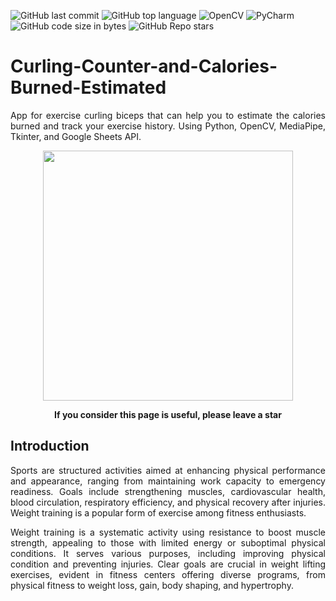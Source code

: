 ![GitHub last commit](https://img.shields.io/github/last-commit/UFTHaq/Curling-Counter-and-Calories-Burned-Estimated?style=for-the-badge)
![GitHub top language](https://img.shields.io/github/languages/top/UFTHaq/Curling-Counter-and-Calories-Burned-Estimated?label=Python&logo=python&logoColor=white&style=for-the-badge)
![OpenCV](https://img.shields.io/badge/opencv-%23white.svg?style=for-the-badge&logo=opencv&logoColor=white&color=grey&labelColor=green)
![PyCharm](https://img.shields.io/badge/pycharm-143?style=for-the-badge&logo=pycharm&logoColor=black&color=grey&labelColor=green)
![GitHub code size in bytes](https://img.shields.io/github/languages/code-size/UFTHaq/Curling-Counter-and-Calories-Burned-Estimated?style=for-the-badge)
![GitHub Repo stars](https://img.shields.io/github/stars/UFTHaq/Curling-Counter-and-Calories-Burned-Estimated?color=red&style=for-the-badge)

# Curling-Counter-and-Calories-Burned-Estimated
<p align="justify">App for exercise curling biceps that can help you to estimate the calories burned and track your exercise history.
  Using Python, OpenCV, MediaPipe, Tkinter, and Google Sheets API.
</p>

<p align="center">
  <img src="https://github.com/UFTHaq/Curling-Counter-and-Calories-Burned-Estimated/assets/104829519/cd40c0e9-50fa-4c36-bb84-2edf7950e8b5" height=400 />
</p>

<p align="center"><b>If you consider this page is useful, please leave a star</b></p>

## Introduction
<p align="justify"> Sports are structured activities aimed at enhancing physical performance and appearance, ranging from maintaining work 
  capacity to emergency readiness. Goals include strengthening muscles, cardiovascular health, blood circulation, respiratory efficiency, 
  and physical recovery after injuries. Weight training is a popular form of exercise among fitness enthusiasts.
</p>

<p align="justify"> Weight training is a systematic activity using resistance to boost muscle strength, appealing to those with limited 
  energy or suboptimal physical conditions. It serves various purposes, including improving physical condition and preventing injuries. 
  Clear goals are crucial in weight lifting exercises, evident in fitness centers offering diverse programs, from physical fitness to 
  weight loss, gain, body shaping, and hypertrophy.
</p>

